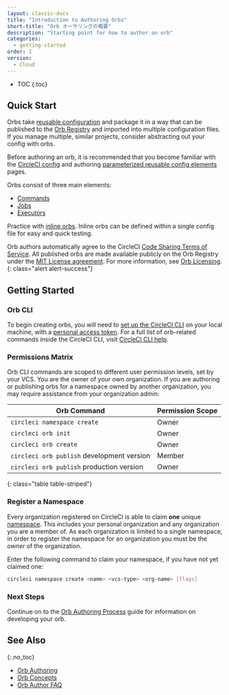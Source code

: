 ```yaml
---
layout: classic-docs
title: "Introduction to Authoring Orbs"
short-title: "Orb オーサリングの概要"
description: "Starting point for how to author an orb"
categories:
  - getting-started
order: 1
version:
  - Cloud
---
```


* TOC
{:toc}

## Quick Start

Orbs take [reusable configuration]({{site.baseurl}}/2.0/orb-concepts/#orb-configuration-elements) and package it in a way that can be published to the [Orb Registry](https://circleci.com/orbs/registry/) and imported into multiple configuration files. If you manage multiple, similar projects, consider abstracting out your config with orbs.

Before authoring an orb, it is recommended that you become familiar with the [CircleCI config]({{site.baseurl}}/2.0/config-intro/) and authoring [parameterized reusable config elements]({{site.baseurl}}/2.0/reusing-config/) pages.

Orbs consist of three main elements:

* [Commands]({{site.baseurl}}/2.0/orb-concepts/#commands)
* [Jobs]({{site.baseurl}}/2.0/orb-concepts/#executors)
* [Executors]({{site.baseurl}}/2.0/orb-concepts/#jobs)

Practice with [inline orbs]({{site.baseurl}}/2.0/reusing-config/#writing-inline-orbs). Inline orbs can be defined within a single config file for easy and quick testing.

Orb authors automatically agree to the CircleCI [Code Sharing Terms of Service](https://circleci.com/legal/code-sharing-terms/). All published orbs are made available publicly on the Orb Registry under the [MIT License agreement](https://opensource.org/licenses/MIT). For more information, see [Orb Licensing](https://circleci.com/orbs/registry/licensing).
{: class="alert alert-success"}

## Getting Started

### Orb CLI

To begin creating orbs, you will need to [set up the CircleCI CLI]({{site.baseurl}}/2.0/local-cli/#installation) on your local machine, with a [personal access token](https://app.circleci.com/settings/user/tokens). For a full list of orb-related commands inside the CircleCI CLI, visit [CircleCI CLI help](https://circleci-public.github.io/circleci-cli/circleci_orb.html).

### Permissions Matrix

Orb CLI commands are scoped to different user permission levels, set by your VCS. You are the owner of your own organization. If you are authoring or publishing orbs for a namespace owned by another organization, you may require assistance from your organization admin:

| Orb Command                                | Permission Scope |
| ------------------------------------------ | ---------------- |
| `circleci namespace create`                | Owner            |
| `circleci orb init`                        | Owner            |
| `circleci orb create`                      | Owner            |
| `circleci orb publish` development version | Member           |
| `circleci orb publish` production version  | Owner            |
{: class="table table-striped"}

### Register a Namespace

Every organization registered on CircleCI is able to claim **one** unique [namespace]({{site.baseurl}}/2.0/orb-concepts/#namespaces). This includes your personal organization and any organization you are a member of. As each organization is limited to a single namespace, in order to register the namespace for an organization you must be the _owner_ of the organization.

Enter the following command to claim your namespace, if you have not yet claimed one:
```sh
circleci namespace create <name> <vcs-type> <org-name> [flags]
```

### Next Steps

Continue on to the  [Orb Authoring Process]({{site.baseurl}}/2.0/orb-author/) guide for information on developing your orb.


## See Also
{:.no_toc}

- [Orb Authoring]({{site.baseurl}}/2.0/orb-author/)
- [Orb Concepts]({{site.baseurl}}/2.0/orb-concepts/)
- [Orb Author FAQ]({{site.baseurl}}/2.0/orb-author-faq/)
